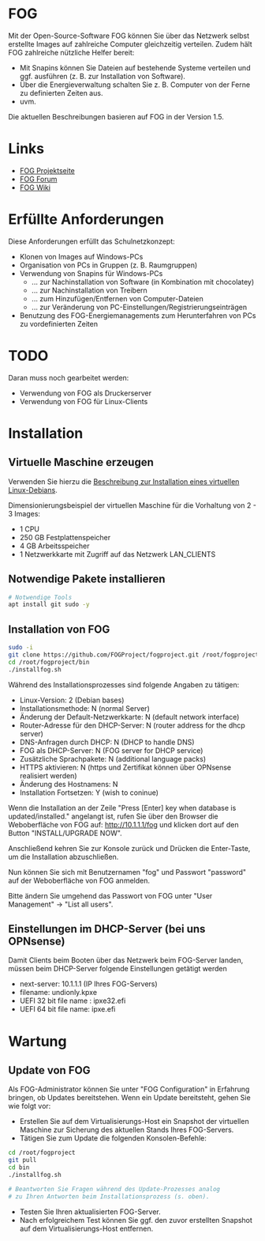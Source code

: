 # FOG

Mit der Open-Source-Software FOG können Sie über das Netzwerk selbst erstellte Images auf zahlreiche Computer gleichzeitig verteilen. Zudem hält FOG zahlreiche nützliche Helfer bereit:

- Mit Snapins können Sie Dateien auf bestehende Systeme verteilen und ggf. ausführen (z. B. zur Installation von Software).
- Über die Energieverwaltung schalten Sie z. B. Computer von der Ferne zu definierten Zeiten aus.
- uvm.

Die aktuellen Beschreibungen basieren auf FOG in der Version 1.5.

# Links

- [FOG Projektseite](https://fogproject.org/)
- [FOG Forum](https://forums.fogproject.org/)
- [FOG Wiki](https://wiki.fogproject.org/)

# Erfüllte Anforderungen

Diese Anforderungen erfüllt das Schulnetzkonzept:

- Klonen von Images auf Windows-PCs
- Organisation von PCs in Gruppen (z. B. Raumgruppen)
- Verwendung von Snapins für Windows-PCs
  - ... zur Nachinstallation von Software (in Kombination mit chocolatey)
  - ... zur Nachinstallation von Treibern
  - ... zum Hinzufügen/Entfernen von Computer-Dateien
  - ... zur Veränderung von PC-Einstellungen/Registrierungseinträgen
- Benutzung des FOG-Energiemanagements zum Herunterfahren von PCs zu vordefinierten Zeiten

# TODO

Daran muss noch gearbeitet werden:

- Verwendung von FOG als Druckerserver
- Verwendung von FOG für Linux-Clients

# Installation

## Virtuelle Maschine erzeugen

Verwenden Sie hierzu die [Beschreibung zur Installation eines virtuellen Linux-Debians](https://schulnetzkonzept.de/debian).

Dimensionierungsbeispiel der virtuellen Maschine für die Vorhaltung von 2 - 3 Images:

- 1 CPU
- 250 GB Festplattenspeicher
- 4 GB Arbeitsspeicher
- 1 Netzwerkkarte mit Zugriff auf das Netzwerk LAN_CLIENTS

## Notwendige Pakete installieren

```bash
# Notwendige Tools
apt install git sudo -y
```

## Installation von FOG

```bash
sudo -i
git clone https://github.com/FOGProject/fogproject.git /root/fogproject
cd /root/fogproject/bin
./installfog.sh
```

Während des Installationsprozesses sind folgende Angaben zu tätigen:

- Linux-Version: 2 (Debian bases)
- Installationsmethode: N (normal Server)
- Änderung der Default-Netzwerkkarte: N (default network interface)
- Router-Adresse für den DHCP-Server: N (router address for the dhcp server)
- DNS-Anfragen durch DHCP: N (DHCP to handle DNS)
- FOG als DHCP-Server: N (FOG server for DHCP service)
- Zusätzliche Sprachpakete: N (additional language packs)
- HTTPS aktivieren: N (https und Zertifikat können über OPNsense realisiert werden)
- Änderung des Hostnamens: N
- Installation Fortsetzen: Y (wish to coninue)

Wenn die Installation an der Zeile "Press \[Enter\] key when database is updated/installed." angelangt ist, rufen Sie über den Browser die Weboberfläche von FOG auf: http://10.1.1.1/fog und klicken dort auf den Button "INSTALL/UPGRADE NOW".

Anschließend kehren Sie zur Konsole zurück und Drücken die Enter-Taste, um die Installation abzuschließen.

Nun können Sie sich mit Benutzernamen "fog" und Passwort "password" auf der Weboberfläche von FOG anmelden.

Bitte ändern Sie umgehend das Passwort von FOG unter "User Management" → "List all users".

## Einstellungen im DHCP-Server (bei uns OPNsense)

Damit Clients beim Booten über das Netzwerk beim FOG-Server landen, müssen beim DHCP-Server folgende Einstellungen getätigt werden

- next-server: 10.1.1.1 (IP Ihres FOG-Servers)
- filename: undionly.kpxe
- UEFI 32 bit file name : ipxe32.efi
- UEFI 64 bit file name: ipxe.efi

# Wartung

## Update von FOG

Als FOG-Administrator können Sie unter "FOG Configuration" in Erfahrung bringen, ob Updates bereitstehen. Wenn ein Update bereitsteht, gehen Sie wie folgt vor:

- Erstellen Sie auf dem Virtualisierungs-Host ein Snapshot der virtuellen Maschine zur Sicherung des aktuellen Stands Ihres FOG-Servers.
- Tätigen Sie zum Update die folgenden Konsolen-Befehle:

```bash
cd /root/fogproject
git pull
cd bin
./installfog.sh

# Beantworten Sie Fragen während des Update-Prozesses analog
# zu Ihren Antworten beim Installationsprozess (s. oben).
```

- Testen Sie Ihren aktualisierten FOG-Server.
- Nach erfolgreichem Test können Sie ggf. den zuvor erstellten Snapshot auf dem Virtualisierungs-Host entfernen.

